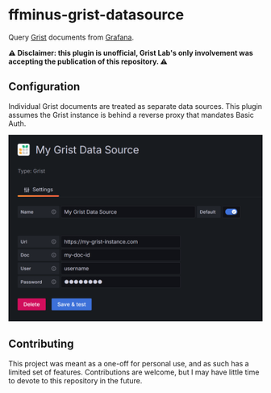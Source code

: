 # ffminus-grist-datasource

Query [Grist](https://www.getgrist.com) documents from [Grafana](https://github.com/grafana/grafana).

**⚠️ Disclaimer: this plugin is unofficial, Grist Lab's only involvement was accepting the publication of this repository. ⚠️**

## Configuration

Individual Grist documents are treated as separate data sources.
This plugin assumes the Grist instance is behind a reverse proxy that mandates Basic Auth.

![](https://github.com/ffminus/ffminus-grist-datasource/blob/main/src/img/configuration.png?raw=true)

## Contributing

This project was meant as a one-off for personal use, and as such has a limited set of features.
Contributions are welcome, but I may have little time to devote to this repository in the future.
